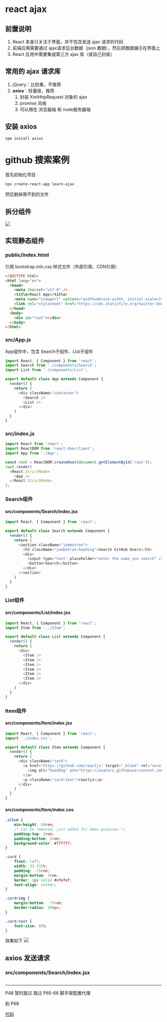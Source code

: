 # react ajax

## 前置说明

1. React 本身只关注于界面，并不包含发送 ajax 请求的代码
2. 前端应用需要通过 ajax请求后台数据（json 数据），然后把数据展示在界面上
3. React 应用中需要集成第三方 ajax 库（或自己封装）

## 常用的 ajax 请求库

1. jQuery：比较重，不推荐
2. **axios**：轻量级，推荐
    1. 封装 XmlHttpRequest 对象的 ajax
    2. promise 风格
    3. 可以用在 浏览器端 和 node服务器端

## 安装 axios

```sh
npm install axios
```












# github 搜索案例

首先初始化项目
```sh
npx create-react-app learn-ajax
```
然后删掉用不到的文件

## 拆分组件

![](resources/2023-12-22-09-43-50.png)

## 实现静态组件

### public/index.html

引用 bootstrap.min.css 样式文件（外部引用、CDN引用）

```html
<!DOCTYPE html>
<html lang="en">
  <head>
    <meta charset="utf-8" />
    <title>React App</title>
    <meta name="viewport" content="width=device-width, initial-scale=1">
    <link rel="stylesheet" href="https://cdn.staticfile.org/twitter-bootstrap/4.3.1/css/bootstrap.min.css">
  </head>
  <body>
    <div id="root"></div>
  </body>
</html>
```

### src/App.js

App组件中，包含 Search子组件、List子组件

```js
import React, { Component } from 'react';
import Search from './components/Search';
import List from './components/List';

export default class App extends Component {
  render() {
    return (
      <div className="container">
        <Search />
        <List />
      </div>
    )
  }
}
```

### src/index.js

```js
import React from 'react';
import ReactDOM from 'react-dom/client';
import App from './App';

const root = ReactDOM.createRoot(document.getElementById('root'));
root.render(
  <React.StrictMode>
    <App />
  </React.StrictMode>
);
```

### Search组件

#### src/components/Search/index.jsx

```js
import React, { Component } from 'react';

export default class Search extends Component {
  render() {
    return (
      <section className="jumbotron">
        <h3 className="jumbotron-heading">Search GitHub Users</h3>
        <div>
          <input type="text" placeholder="enter the name you search" />&nbsp;
          <button>Search</button>
        </div>
      </section>
    )
  }
}
```

### List组件

#### src/components/List/index.jsx

```js
import React, { Component } from 'react';
import Item from '../Item';

export default class List extends Component {
  render() {
    return (
      <div>
        <Item />
        <Item />
        <Item />
        <Item />
        <Item />
        <Item />
      </div>
    )
  }
}
```

### Item组件

#### src/components/Item/index.jsx

```js
import React, { Component } from 'react';
import './index.css';

export default class Item extends Component {
  render() {
    return (
      <div className="card">
        <a href="https://github.com/reactjs" target="_blank" rel="noreferrer">
          <img alt="headImg" src="https://avatars.githubusercontent.com/u/6412038" style={{ width: '100px' }} />
        </a>
        <p className="card-text">reactjs</p>
      </div>
    )
  }
}
```

#### src/components/Item/index.css

```css
.album {
    min-height: 50rem;
    /* Can be removed; just added for demo purposes */
    padding-top: 3rem;
    padding-bottom: 3rem;
    background-color: #f7f7f7;
}

.card {
    float: left;
    width: 33.333%;
    padding: .75rem;
    margin-bottom: 2rem;
    border: 1px solid #efefef;
    text-align: center;
}

.card>img {
    margin-bottom: .75rem;
    border-radius: 100px;
}

.card-text {
    font-size: 85%;
}
```

效果如下
![](resources/2023-12-26-19-13-27.png)

## axios 发送请求

### src/components/Search/index.jsx

```js

```



















---


P48 暂时跳过
跳过 P65-66 脚手架配置代理

到 P68





[代码](https://github.com/xzlaptt/React)
